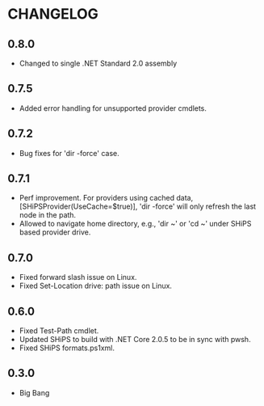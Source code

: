 CHANGELOG
========
## 0.8.0
* Changed to single .NET Standard 2.0 assembly
## 0.7.5
* Added error handling for unsupported provider cmdlets.
## 0.7.2
* Bug fixes for 'dir -force' case.
## 0.7.1
* Perf improvement. For providers using cached data, [SHiPSProvider(UseCache=$true)], 'dir -force' will only refresh the last node in the path.
* Allowed to navigate home directory, e.g., 'dir ~' or 'cd ~' under SHiPS based provider drive.
## 0.7.0
* Fixed forward slash issue on Linux.
* Fixed Set-Location drive: path issue on Linux.
## 0.6.0
* Fixed Test-Path cmdlet.
* Updated SHiPS to build with .NET Core 2.0.5 to be in sync with pwsh.
* Fixed SHiPS formats.ps1xml.
## 0.3.0
* Big Bang
